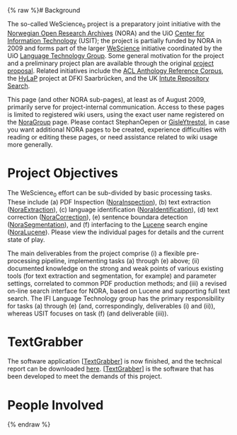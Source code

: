 {% raw %}# Background

The so-called WeScience<sub>0</sub> project is a preparatory joint
initiative with the [Norwegian Open Research
Archives](http://www.ub.uit.no/wiki/openaccess/index.php/NORA) (NORA)
and the UiO [Center for Information
Technology](http://www.usit.uio.no/suf/ds/) (USIT); the project is
partially funded by NORA in 2009 and forms part of the larger
[WeScience](http://www.delph-in.net/wescience) initiative coordinated by
the UiO [Language Technology
Group](http://www.ifi.uio.no/research/groups/lns/lt.html). Some general
motivation for the project and a preliminary project plan are available
through the original [project
proposal](http://www.emmtee.net/nora/nora.20-apr-09.pdf). Related
initiatives include the [ACL Anthology Reference
Corpus](http://acl-arc.comp.nus.edu.sg/), the
[HyLaP](http://hylap.dfki.de/) project at DFKI Saarbrücken, and the UK
[Intute Repository Search](http://www.intute.ac.uk/irs).

This page (and other NORA sub-pages), at least as of August 2009,
primarily serve for project-internal communication. Access to these
pages is limited to registered wiki users, using the exact user name
registered on the [NoraGroup](https://blog.inductorsoftware.com/docsproto/missing/NoraGroup) page. Please contact
StephanOepen or [GisleYtrestol](/GisleYtrestol), in case
you want additional NORA pages to be created, experience difficulties
with reading or editing these pages, or need assistance related to wiki
usage more generally.

# Project Objectives

The WeScience<sub>0</sub> effort can be sub-divided by basic processing
tasks. These include (a) PDF Inspection
([NoraInspection](https://blog.inductorsoftware.com/docsproto/missing/NoraInspection)), (b) text extraction
([NoraExtraction](https://blog.inductorsoftware.com/docsproto/missing/NoraExtraction)), (c) language identification
([NoraIdentification](https://blog.inductorsoftware.com/docsproto/missing/NoraIdentification)), (d) text correction
([NoraCorrection](https://blog.inductorsoftware.com/docsproto/missing/NoraCorrection)), (e) sentence boundara detection
([NoraSegmentation](https://blog.inductorsoftware.com/docsproto/missing/NoraSegmentation)), and (f) interfacing to the
[Lucene](http://lucene.apache.org/java/docs/) search engine
([NoraLucene](https://blog.inductorsoftware.com/docsproto/missing/NoraLucene)). Please view the individual pages for details
and the current state of play.

The main deliverables from the project comprise (i) a flexible
pre-processing pipeline, implementing tasks (a) through (e) above; (ii)
documented knowledge on the strong and weak points of various existing
tools (for text extraction and segmentation, for example) and parameter
settings, correlated to common PDF production methods; and (iii) a
revised on-line search interface for NORA, based on Lucene and
supporting full text search. The IFI Language Technology group has the
primary responsibility for tasks (a) through (e) (and, correspondingly,
deliverables (i) and (ii)), whereas USIT focuses on task (f) (and
deliverable (iii)).

# TextGrabber

The software application \[[TextGrabber](/TextGrabber)\] is now
finished, and the technical report can be downloaded
[here](http://folk.uio.no/gisley/wescience0/techreport.pdf).
\[[TextGrabber](/TextGrabber)\] is the software that has been developed
to meet the demands of this project.

# People Involved
<update date omitted for speed>{% endraw %}